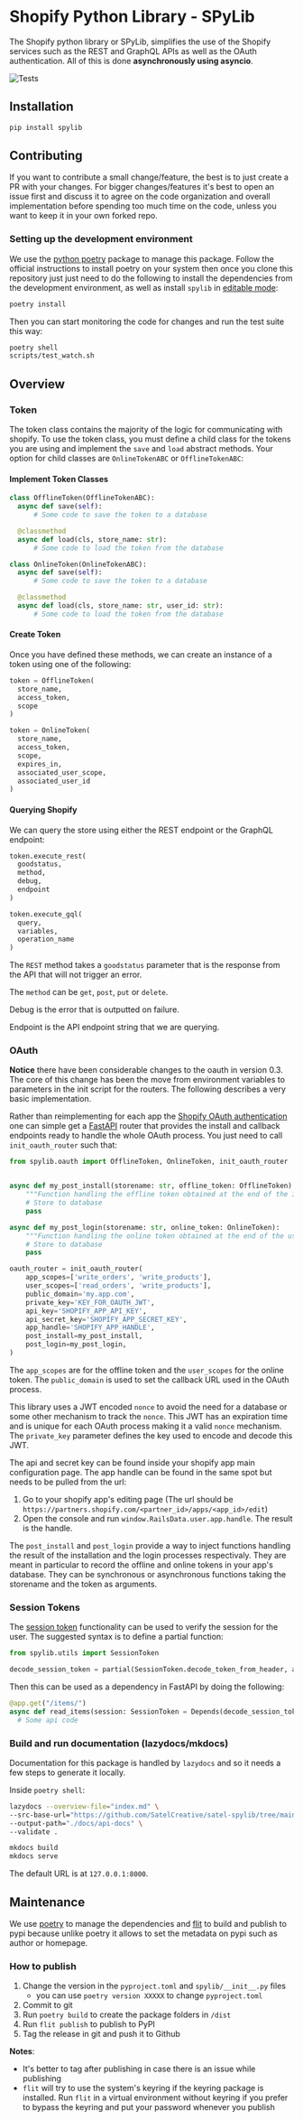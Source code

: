 # Shopify Python Library - SPyLib

The Shopify python library or SPyLib, simplifies the use of the Shopify
services such as the REST and GraphQL APIs as well as the OAuth authentication.
All of this is done **asynchronously using asyncio**.

![Tests](https://github.com/SatelCreative/satel-spylib/actions/workflows/tests.yml/badge.svg)

## Installation

```bash
pip install spylib
```

## Contributing

If you want to contribute a small change/feature, the best is to just create a PR with
your changes.
For bigger changes/features it's best to open an issue first and discuss it to agree
on the code organization and overall implementation before spending too much time on
the code, unless you want to keep it in your own forked repo.

### Setting up the development environment

We use the [python poetry](https://python-poetry.org/) package to manage this package.
Follow the official instructions to install poetry on your system then once you clone
this repository just just need to do the following to install the dependencies from
the development environment, as well as install `spylib` in
[editable mode](https://pip.pypa.io/en/stable/cli/pip_install/#install-editable):

```bash
poetry install
```

Then you can start monitoring the code for changes and run the test suite this way:

```bash
poetry shell
scripts/test_watch.sh
```

## Overview

### Token

The token class contains the majority of the logic for communicating with shopify.
To use the token class, you must define a child class for the tokens you are using
and implement the `save` and `load` abstract methods. Your option for child classes
are `OnlineTokenABC` or `OfflineTokenABC`:

#### Implement Token Classes

```python
class OfflineToken(OfflineTokenABC):
  async def save(self):
      # Some code to save the token to a database

  @classmethod
  async def load(cls, store_name: str):
      # Some code to load the token from the database

class OnlineToken(OnlineTokenABC):
  async def save(self):
      # Some code to save the token to a database

  @classmethod
  async def load(cls, store_name: str, user_id: str):
      # Some code to load the token from the database
```

#### Create Token

Once you have defined these methods, we can create an instance of a token using
one of the following:

```python
token = OfflineToken(
  store_name,
  access_token,
  scope
)

token = OnlineToken(
  store_name,
  access_token,
  scope,
  expires_in,
  associated_user_scope,
  associated_user_id
)
```

#### Querying Shopify

We can query the store using either the REST endpoint or the GraphQL endpoint:

```python
token.execute_rest(
  goodstatus,
  method,
  debug,
  endpoint
)

token.execute_gql(
  query,
  variables,
  operation_name
)
```

The `REST` method takes a `goodstatus` parameter that is the response from the API
that will not trigger an error.

The `method` can be `get`, `post`, `put` or `delete`.

Debug is the error that is outputted on failure.

Endpoint is the API endpoint string that we are querying.

### OAuth

**Notice** there have been considerable changes to the oauth in version 0.3. The core
of this change has been the move from environment variables to parameters in the init
script for the routers. The following describes a very basic implementation.

Rather than reimplementing for each app the
[Shopify OAuth authentication](https://shopify.dev/tutorials/authenticate-with-oauth)
one can simple get a [FastAPI](https://fastapi.tiangolo.com/) router that provides
the install and callback endpoints ready to handle the whole OAuth process.
You just need to call `init_oauth_router` such that:

```python
from spylib.oauth import OfflineToken, OnlineToken, init_oauth_router


async def my_post_install(storename: str, offline_token: OfflineToken):
    """Function handling the offline token obtained at the end of the installation"""
    # Store to database
    pass

async def my_post_login(storename: str, online_token: OnlineToken):
    """Function handling the online token obtained at the end of the user login"""
    # Store to database
    pass

oauth_router = init_oauth_router(
    app_scopes=['write_orders', 'write_products'],
    user_scopes=['read_orders', 'write_products'],
    public_domain='my.app.com',
    private_key='KEY_FOR_OAUTH_JWT',
    api_key='SHOPIFY_APP_API_KEY',
    api_secret_key='SHOPIFY_APP_SECRET_KEY',
    app_handle='SHOPIFY_APP_HANDLE',
    post_install=my_post_install,
    post_login=my_post_login,
)
```

The `app_scopes` are for the offline token and the `user_scopes` for the online token.
The `public_domain` is used to set the callback URL used in the OAuth process.

This library uses a JWT encoded `nonce` to avoid the need for a database or some other
mechanism to track the `nonce`. This JWT has an expiration time and is unique for each
OAuth process making it a valid `nonce` mechanism.
The `private_key` parameter defines the key used to encode and decode this JWT.

The api and secret key can be found inside your shopify app main configuration page. The
app handle can be found in the same spot but needs to be pulled from the url:

1. Go to your shopify app's editing page (The url should be `https://partners.shopify.com/<partner_id>/apps/<app_id>/edit`)
2. Open the console and run `window.RailsData.user.app.handle`. The result is the handle.

The `post_install` and `post_login` provide a way to inject functions handling the
result of the installation and the login processes respectivaly. They are meant in
particular to record the offline and online tokens in your app's database.
They can be synchronous or asynchronous functions taking the storename and the token
as arguments.

### Session Tokens

The [session token](https://shopify.dev/apps/auth/session-tokens/authenticate-an-embedded-app-using-session-tokens)
functionality can be used to verify the session for the user. The suggested syntax is to define a partial function:

```python
from spylib.utils import SessionToken

decode_session_token = partial(SessionToken.decode_token_from_header, api_key=api_key, secret=secret)
```

Then this can be used as a dependency in FastAPI by doing the following:

```python
@app.get("/items/")
async def read_items(session: SessionToken = Depends(decode_session_token)):
  # Some api code
```

### Build and run documentation (lazydocs/mkdocs)

Documentation for this package is handled by `lazydocs` and so it needs a few steps to generate it locally.

Inside `poetry shell`:

```bash
lazydocs --overview-file="index.md" \
--src-base-url="https://github.com/SatelCreative/satel-spylib/tree/main" \
--output-path="./docs/api-docs" \
--validate .

mkdocs build
mkdocs serve
```

The default URL is at `127.0.0.1:8000`.

## Maintenance

We use [poetry](https://python-poetry.org/) to manage the dependencies and
[flit](https://flit.readthedocs.io/en/latest/index.html) to build and publish to pypi
because unlike poetry it allows to set the metadata on pypi such as author or homepage.

### How to publish

1. Change the version in the `pyproject.toml` and `spylib/__init__.py` files
   - you can use `poetry version XXXXX` to change `pyproject.toml`
2. Commit to git
3. Run `poetry build` to create the package folders in `/dist`
4. Run `flit publish` to publish to PyPI
5. Tag the release in git and push it to Github

**Notes**:

- It's better to tag after publishing in case there is an issue while publishing
- `flit` will try to use the system's keyring if the keyring package is installed.
  Run `flit` in a virtual environment without keyring if you prefer to bypass the
  keyring and put your password whenever you publish
